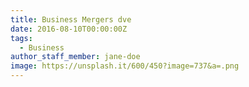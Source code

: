 ```yaml
---
title: Business Mergers dve
date: 2016-08-10T00:00:00Z
tags:
  - Business
author_staff_member: jane-doe
image: https://unsplash.it/600/450?image=737&a=.png
---
```


